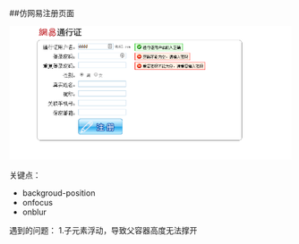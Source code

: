 

##仿网易注册页面


![截图](./ScreenImage/74993078.png)


关键点：
 - backgroud-position
 - onfocus
 - onblur

遇到的问题：
1.子元素浮动，导致父容器高度无法撑开







